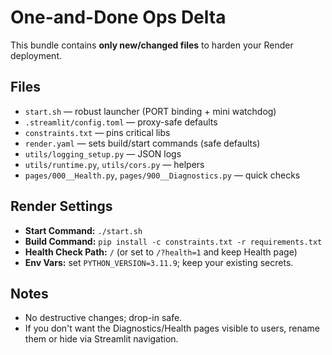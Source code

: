 # One-and-Done Ops Delta

This bundle contains **only new/changed files** to harden your Render deployment.

## Files
- `start.sh` — robust launcher (PORT binding + mini watchdog)
- `.streamlit/config.toml` — proxy-safe defaults
- `constraints.txt` — pins critical libs
- `render.yaml` — sets build/start commands (safe defaults)
- `utils/logging_setup.py` — JSON logs
- `utils/runtime.py`, `utils/cors.py` — helpers
- `pages/000__Health.py`, `pages/900__Diagnostics.py` — quick checks

## Render Settings
- **Start Command:** `./start.sh`
- **Build Command:** `pip install -c constraints.txt -r requirements.txt`
- **Health Check Path:** `/` (or set to `/?health=1` and keep Health page)
- **Env Vars:** set `PYTHON_VERSION=3.11.9`; keep your existing secrets.

## Notes
- No destructive changes; drop-in safe.
- If you don't want the Diagnostics/Health pages visible to users, rename them or hide via Streamlit navigation.
